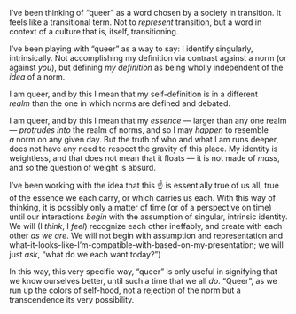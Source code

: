I’ve been thinking of “queer” as a word chosen by a society in transition. It feels like a transitional term. Not to *represent* transition, but a word in context of a culture that is, itself, transitioning.

I’ve been playing with “queer” as a way to say: I identify singularly, intrinsically. Not accomplishing my definition via contrast against a norm (or against *you*), but defining *my definition* as being wholly independent of the *idea* of a norm.

I am queer, and by this I mean that my self-definition is in a different *realm* than the one in which norms are defined and debated.

I am queer, and by this I mean that my *essence* — larger than any one realm — *protrudes into* the realm of norms, and so I may *happen* to resemble *a* norm on any given day. But the truth of who and what I am runs deeper, does not have any need to respect the gravity of this place. My identity is weightless, and that does not mean that it floats — it is not made of *mass*, and so the question of weight is absurd.

I’ve been working with the idea that this ☝️ is essentially true of us all, true of the essence we each carry, or which carries us each. With this way of thinking, it is possibly only a matter of time (or of a perspective on time) until our interactions *begin* with the assumption of singular, intrinsic identity. We will (I *think*, I *feel*) recognize each other ineffably, and create with each other *as we are*. We will not begin with assumption and representation and what-it-looks-like-I’m-compatible-with-based-on-my-presentation; we will just *ask*, “what do we each want today?”)

In this way, this very specific way, “queer” is only useful in signifying that we know ourselves better, until such a time that we all *do*. “Queer”, as we run up the colors of self-hood, not a rejection of the norm but a transcendence its very possibility.
